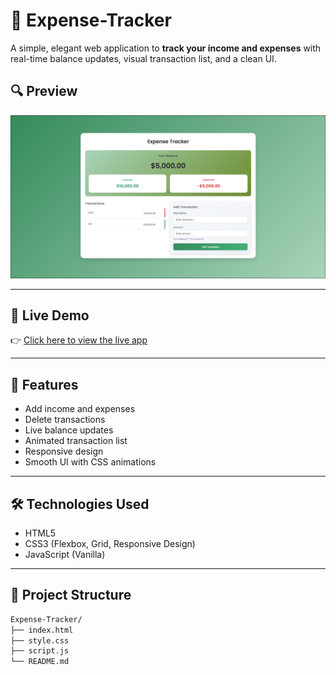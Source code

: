 # 💸 Expense-Tracker

A simple, elegant web application to **track your income and expenses** with real-time balance updates, visual transaction list, and a clean UI.

## 🔍 Preview

![App Preview](Capture.PNG)


---


## 🔗 Live Demo

👉 [Click here to view the live app](https://abdarrhmanessetaoui.github.io/Expense-Tracker/)

---

## 🚀 Features

- Add income and expenses
- Delete transactions
- Live balance updates
- Animated transaction list
- Responsive design
- Smooth UI with CSS animations

---

## 🛠️ Technologies Used

- HTML5  
- CSS3 (Flexbox, Grid, Responsive Design)  
- JavaScript (Vanilla)

---

## 📁 Project Structure

```bash
Expense-Tracker/
├── index.html
├── style.css
├── script.js
└── README.md



